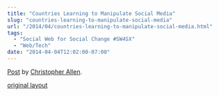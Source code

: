 ```yaml
---
title: "Countries Learning to Manipulate Social Media"
slug: "countries-learning-to-manipulate-social-media"
url: "/2014/04/countries-learning-to-manipulate-social-media.html"
tags:
  - "Social Web for Social Change #SW4SX"
  - "Web/Tech"
date: "2014-04-04T12:02:00-07:00"
---
```

<div id="fb-root"></div> <script id="facebook-jssdk" src="//connect.facebook.net/en_US/all.js#xfbml=1"></script>
<div class="fb-post" data-href="https://www.facebook.com/ChristopherRayAllen/posts/10152331040675540" data-width="600"><div class="fb-xfbml-parse-ignore"><a href="https://www.facebook.com/ChristopherRayAllen/posts/10152331040675540">Post</a> by <a href="https://www.facebook.com/ChristopherRayAllen">Christopher Allen</a>.</div></div>
<p class="previous"><a href="/previous/2014/04/countries-learning-to-manipulate-social-media.html" rel="syndication" class="u-syndication" >original layout</a></p>
